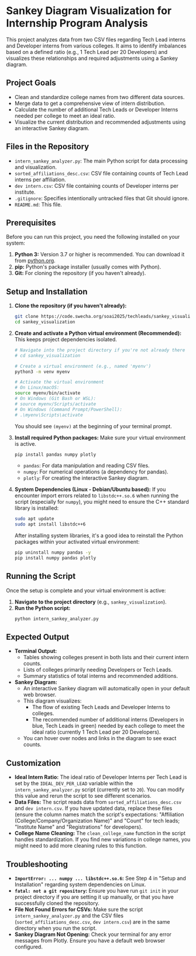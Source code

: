 # Sankey Diagram Visualization for Internship Program Analysis

This project analyzes data from two CSV files regarding Tech Lead interns and Developer interns from various colleges. It aims to identify imbalances based on a defined ratio (e.g., 1 Tech Lead per 20 Developers) and visualizes these relationships and required adjustments using a Sankey diagram.

## Project Goals

*   Clean and standardize college names from two different data sources.
*   Merge data to get a comprehensive view of intern distribution.
*   Calculate the number of additional Tech Leads or Developer Interns needed per college to meet an ideal ratio.
*   Visualize the current distribution and recommended adjustments using an interactive Sankey diagram.

## Files in the Repository

*   `intern_sankey_analyzer.py`: The main Python script for data processing and visualization.
*   `sorted_affiliations_desc.csv`: CSV file containing counts of Tech Lead interns per affiliation.
*   `dev intern.csv`: CSV file containing counts of Developer interns per institute.
*   `.gitignore`: Specifies intentionally untracked files that Git should ignore.
*   `README.md`: This file.

## Prerequisites

Before you can run this project, you need the following installed on your system:

1.  **Python 3:** Version 3.7 or higher is recommended. You can download it from [python.org](https://www.python.org/downloads/).
2.  **pip:** Python's package installer (usually comes with Python).
3.  **Git:** For cloning the repository (if you haven't already).

## Setup and Installation

1.  **Clone the repository (if you haven't already):**
    ```bash
    git clone https://code.swecha.org/soai2025/techleads/sankey_visualization.git
    cd sankey_visualization
    ```

2.  **Create and activate a Python virtual environment (Recommended):**
    This keeps project dependencies isolated.
    ```bash
    # Navigate into the project directory if you're not already there
    # cd sankey_visualization 

    # Create a virtual environment (e.g., named 'myenv')
    python3 -m venv myenv

    # Activate the virtual environment
    # On Linux/macOS:
    source myenv/bin/activate
    # On Windows (Git Bash or WSL):
    # source myenv/Scripts/activate
    # On Windows (Command Prompt/PowerShell):
    # .\myenv\Scripts\activate
    ```
    You should see `(myenv)` at the beginning of your terminal prompt.

3.  **Install required Python packages:**
    Make sure your virtual environment is active.
    ```bash
    pip install pandas numpy plotly
    ```
    *   `pandas`: For data manipulation and reading CSV files.
    *   `numpy`: For numerical operations (a dependency for pandas).
    *   `plotly`: For creating the interactive Sankey diagram.

4.  **System Dependencies (Linux - Debian/Ubuntu based):**
    If you encounter import errors related to `libstdc++.so.6` when running the script (especially for `numpy`), you might need to ensure the C++ standard library is installed:
    ```bash
    sudo apt update
    sudo apt install libstdc++6
    ```
    After installing system libraries, it's a good idea to reinstall the Python packages within your activated virtual environment:
    ```bash
    pip uninstall numpy pandas -y
    pip install numpy pandas plotly
    ```

## Running the Script

Once the setup is complete and your virtual environment is active:

1.  **Navigate to the project directory** (e.g., `sankey_visualization`).
2.  **Run the Python script:**
    ```bash
    python intern_sankey_analyzer.py
    ```

## Expected Output

*   **Terminal Output:**
    *   Tables showing colleges present in both lists and their current intern counts.
    *   Lists of colleges primarily needing Developers or Tech Leads.
    *   Summary statistics of total interns and recommended additions.
*   **Sankey Diagram:**
    *   An interactive Sankey diagram will automatically open in your default web browser.
    *   This diagram visualizes:
        *   The flow of existing Tech Leads and Developer Interns to colleges.
        *   The recommended number of additional interns (Developers in blue, Tech Leads in green) needed by each college to meet the ideal ratio (currently 1 Tech Lead per 20 Developers).
    *   You can hover over nodes and links in the diagram to see exact counts.

## Customization

*   **Ideal Intern Ratio:** The ideal ratio of Developer Interns per Tech Lead is set by the `IDEAL_DEV_PER_LEAD` variable within the `intern_sankey_analyzer.py` script (currently set to `20`). You can modify this value and rerun the script to see different scenarios.
*   **Data Files:** The script reads data from `sorted_affiliations_desc.csv` and `dev intern.csv`. If you have updated data, replace these files (ensure the column names match the script's expectations: "Affiliation (College/Company/Organization Name)" and "Count" for tech leads; "Institute Name" and "Registrations" for developers).
*   **College Name Cleaning:** The `clean_college_name` function in the script handles standardization. If you find new variations in college names, you might need to add more cleaning rules to this function.

## Troubleshooting

*   **`ImportError: ... numpy ... libstdc++.so.6`:** See Step 4 in "Setup and Installation" regarding system dependencies on Linux.
*   **`fatal: not a git repository`:** Ensure you have run `git init` in your project directory if you are setting it up manually, or that you have successfully cloned the repository.
*   **File Not Found Errors for CSVs:** Make sure the script `intern_sankey_analyzer.py` and the CSV files (`sorted_affiliations_desc.csv`, `dev intern.csv`) are in the same directory when you run the script.
*   **Sankey Diagram Not Opening:** Check your terminal for any error messages from Plotly. Ensure you have a default web browser configured.

